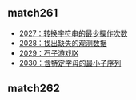 ## match261
* [2027：转换字符串的最少操作次数](https://github.com/caixiongjiang/caixiongjiang/blob/main/leetcode_java/leetcode_weekmatch/match261/leetcode2027.md)
* [2028：找出缺失的观测数据](https://github.com/caixiongjiang/caixiongjiang/blob/main/leetcode_java/leetcode_weekmatch/match261/leetcode2028.md)
* [2029：石子游戏Ⅸ](https://github.com/caixiongjiang/caixiongjiang/blob/main/leetcode_java/leetcode_weekmatch/match261/leetcode2029.md)
* [2030：含特定字母的最小子序列](https://github.com/caixiongjiang/caixiongjiang/blob/main/leetcode_java/leetcode_weekmatch/match261/leetcode2030.md)

## match262